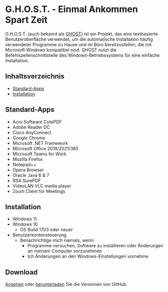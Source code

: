 # G.H.O.S.T. - Einmal Ankommen Spart Zeit
G.H.O.S.T. (auch bekannt als [GHOST](https://github.com/nyhtml/GHOST)) ist ein Projekt, das eine textbasierte Benutzeroberfläche verwendet, um die automatische Installation häufig verwendeter Programme zu Hause und im Büro bereitzustellen, die mit Microsoft Windows kompatibel sind. GHOST nutzt die Befehlszeilenschnittstelle des Windows-Betriebssystems für eine einfache Installation.

## Inhaltsverzeichnis
* [Standard-Apps](#default-apps)
* [Installation](#installation)

## Standard-Apps
* Acro Software CutePDF
* Adobe Reader DC
* Cisco AnyConnect
* Google Chrome
* Microsoft .NET Framework
* Microsoft Office 2019/2021/365
* Microsoft Teams for Work
* Mozilla Firefox
* Notepad++
* Opera Browser
* Oracle Java 6 & 7
* RSA SurePDF
* VideoLAN VLC media player
* Zoom Client for Meetings

## Installation
* Windows 11
* Windows 10
  * OS Build 1703 oder neuer
* Benutzerkontensteuerung
  * Benachrichtige mich niemals, wenn:
    * Programme versuchen, Software zu installieren oder Änderungen an meinem Computer vorzunehmen
    * Ich Änderungen an den Windows-Einstellungen vornehme

## Download
[Ansehen](https://github.com/nyhtml/GHOST/releases/) oder [herunterladen](https://github.com/nyhtml/GHOST/releases/latest/download/GHOST.zip) Sie die Versionen von GitHub.